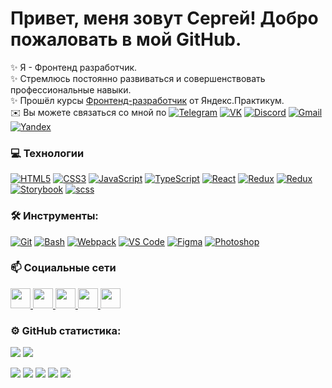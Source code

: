 # Привет, меня зовут Сергей! Добро пожаловать в мой GitHub.

✨ Я - Фронтенд разработчик.  
✨ Стремлюсь постоянно развиваться и совершенствовать профессиональные навыки.  
✨ Прошёл курсы [Фронтенд-разработчик](https://practicum.yandex.ru/frontend-developer/?from=catalog) от Яндекс.Практикум.  
✉️ Вы можете связаться со мной по
<a href="https://t.me/VipSega" target="_blank" rel="noreferrer"><img src="https://img.shields.io/badge/Telegram%20-%20%2326A5E4?logo=telegram&logoColor=white" alt="Telegram" /></a>
<a href="https://vk.com/sergey.igoshin" target="_blank" rel="noreferrer"><img src="https://img.shields.io/badge/%D0%92%D0%9A%D0%BE%D0%BD%D1%82%D0%B0%D0%BA%D1%82%D0%B5%20-%20%230077FF?logo=vk&logoColor=white" alt="VK" /></a>
<a href="https://discord.com/channels/199575525155405825/894169679050969139" target="_blank" rel="noreferrer"><img src="https://img.shields.io/badge/discord%20-%20%235865F2?logo=discord&logoColor=white" alt="Discord" /></a>
<a href="mailto:VipReaLWeb@gmail.com" target="_blank" rel="noreferrer"><img src="https://img.shields.io/badge/Gmail%20-%20%23EA4335?logo=gmail&logoColor=white" alt="Gmail" /></a>
<a href="mailto:Vip.Igoshin@yandex.ru" target="_blank" rel="noreferrer"><img src="https://img.shields.io/badge/%D0%AF%D0%BD%D0%B4%D0%B5%D0%BA%D1%81%20%D0%9F%D0%BE%D1%87%D1%82%D0%B0%20-%20red?logo=maildotru&logoColor=white" alt="Yandex" /></a>

### 💻 Технологии
<a href="https://developer.mozilla.org/en-US/docs/Glossary/HTML5" target="_blank" rel="noreferrer"><img src="https://img.shields.io/badge/HTML5%20-%20%23E34F26?logo=html5&logoColor=white" alt="HTML5" /></a>
<a href="https://www.w3.org/TR/CSS/#css" target="_blank" rel="noreferrer"><img src="https://img.shields.io/badge/CSS3%20-%20%231572B6?logo=css3&logoColor=white" alt="CSS3" /></a>
<a href="https://developer.mozilla.org/en-US/docs/Web/JavaScript" target="_blank" rel="noreferrer"><img src="https://img.shields.io/badge/Java%20Script%20-%20%23F7DF1E?logo=javascript&logoColor=white" alt="JavaScript" /></a>
<a href="https://www.typescriptlang.org/" target="_blank" rel="noreferrer"><img src="https://img.shields.io/badge/Type%20Script%20-%20%233178C6?logo=typescript&logoColor=white" alt="TypeScript" /></a>
<a href="https://reactjs.org/" target="_blank" rel="noreferrer"><img src="https://img.shields.io/badge/React%20-%20%2361DAFB?logo=React&logoColor=white" alt="React" /></a>
<a href="https://redux.js.org/" target="_blank" rel="noreferrer"><img src="https://img.shields.io/badge/Redux%20-%20%23764ABC?logo=redux&logoColor=white" alt="Redux" /></a>
<a href="https://reactrouter.com/en/main" target="_blank" rel="noreferrer"><img src="https://img.shields.io/badge/React%20Router%20-%20%23CA4245?logo=reactrouter&logoColor=white" alt="Redux" /></a>
<a href="https://storybook.js.org/" target="_blank" rel="noreferrer"><img src="https://img.shields.io/badge/Storybook%20-%20%23FF4785?logo=storybook&logoColor=white" alt="Storybook" /></a>
<a href="https://sass-lang.com/" target="_blank" rel="noreferrer"><img src="https://img.shields.io/badge/Sass%20-%20%23CC6699?logo=sass&logoColor=white" alt="scss" /></a>

### 🛠 Инструменты:
<a href="https://git-scm.com/" target="_blank" rel="noreferrer"><img src="https://img.shields.io/badge/Git%20-%20%23F05032?logo=git&logoColor=white" alt="Git" /></a>
<a href="https://www.gnu.org/software/bash/" target="_blank" rel="noreferrer"><img src="https://img.shields.io/badge/Bash%20-%20%234EAA25?logo=gnubash&logoColor=white" alt="Bash" /></a>
<a href="https://webpack.js.org/" target="_blank" rel="noreferrer"><img src="https://img.shields.io/badge/Webpack%20-%20%238DD6F9?logo=webpack&logoColor=white" alt="Webpack" /></a>
<a href="https://www.npmjs.com/" target="_blank" rel="noreferrer"><img src="https://img.shields.io/badge/npm-%20%23CB3837?logo=npm&logoColor=white" alt="VS Code" /></a>
<a href="https://www.figma.com/" target="_blank" rel="noreferrer"><img src="https://img.shields.io/badge/Figma%20-%20%23F24E1E?logo=figma&logoColor=white" alt="Figma" /></a>
<a href="https://www.adobe.com/uk/products/photoshop.html" target="_blank" rel="noreferrer"><img src="https://img.shields.io/badge/Photoshop%20-%20%2331A8FF?logo=adobephotoshop&logoColor=white" alt="Photoshop" /></a>

### 📫 Социальные сети
<a href="https://www.github.com/VipReaL" target="_blank" rel="noreferrer">
<picture>
<source media="(prefers-color-scheme: dark)" srcset="https://raw.githubusercontent.com/danielcranney/readme-generator/main/public/icons/socials/github-dark.svg" />
<source media="(prefers-color-scheme: light)" srcset="https://raw.githubusercontent.com/danielcranney/readme-generator/main/public/icons/socials/github.svg" />
<img src="https://raw.githubusercontent.com/danielcranney/readme-generator/main/public/icons/socials/github.svg" width="32" height="32" />
</picture>
</a>
    <a href="https://discord.com/users/VipReaL" target="_blank" rel="noreferrer">
<picture>
<source media="(prefers-color-scheme: dark)" srcset="https://raw.githubusercontent.com/danielcranney/readme-generator/main/public/icons/socials/discord-dark.svg" />
<source media="(prefers-color-scheme: light)" srcset="https://raw.githubusercontent.com/danielcranney/readme-generator/main/public/icons/socials/discord.svg" />
<img src="https://raw.githubusercontent.com/danielcranney/readme-generator/main/public/icons/socials/discord.svg" width="32" height="32" />
</picture>
</a>
    <a href="https://www.linkedin.com/in/VipReaL" target="_blank" rel="noreferrer">
<picture>
<source media="(prefers-color-scheme: dark)" srcset="https://raw.githubusercontent.com/danielcranney/readme-generator/main/public/icons/socials/linkedin-dark.svg" />
<source media="(prefers-color-scheme: light)" srcset="https://raw.githubusercontent.com/danielcranney/readme-generator/main/public/icons/socials/linkedin.svg" />
<img src="https://raw.githubusercontent.com/danielcranney/readme-generator/main/public/icons/socials/linkedin.svg" width="32" height="32" />
</picture>
</a>
    <a href="https://www.codepen.io/VipReaL" target="_blank" rel="noreferrer">
<picture>
<source media="(prefers-color-scheme: dark)" srcset="https://raw.githubusercontent.com/danielcranney/readme-generator/main/public/icons/socials/codepen-dark.svg" />
<source media="(prefers-color-scheme: light)" srcset="https://raw.githubusercontent.com/danielcranney/readme-generator/main/public/icons/socials/codepen.svg" />
<img src="https://raw.githubusercontent.com/danielcranney/readme-generator/main/public/icons/socials/codepen.svg" width="32" height="32" />
</picture>
</a>
    <a href="https://codesandbox.io/u/VipReaL" target="_blank" rel="noreferrer">
<picture>
<source media="(prefers-color-scheme: dark)" srcset="https://raw.githubusercontent.com/danielcranney/readme-generator/main/public/icons/socials/codesandbox-dark.svg" />
<source media="(prefers-color-scheme: light)" srcset="https://raw.githubusercontent.com/danielcranney/readme-generator/main/public/icons/socials/codesandbox.svg" />
<img src="https://raw.githubusercontent.com/danielcranney/readme-generator/main/public/icons/socials/codesandbox.svg" width="32" height="32" />
</picture>
</a>

### ⚙️ GitHub статистика:
![](http://github-profile-summary-cards.vercel.app/api/cards/repos-per-language?username=VipReaL&theme=2077)
![](http://github-profile-summary-cards.vercel.app/api/cards/stats?username=VipReaL&theme=2077)

![](https://komarev.com/ghpvc/?username=VipReaL)
<a href="https://www.github.com/VipReaL" target="_blank" rel="noreferrer"><img src="https://img.shields.io/github/followers/VipReaL?style=flat&logo=github" /></a>
<a href="https://www.github.com/VipReaL" target="_blank" rel="noreferrer"><img src="https://img.shields.io/github/stars/vipreal?style=flat&logo=apachespark&logoColor=white" /></a>
<a href="https://discord.com/channels/199575525155405825/894169679050969139" target="_blank" rel="noreferrer"><img src="https://img.shields.io/discord/199575525155405825?logo=discord&label=Discord" /></a>
<a href="https://www.codewars.com/users/Vip.ReaL" target="_blank" rel="noreferrer"><img src="https://www.codewars.com/users/Vip.ReaL/badges/micro" /></a>

